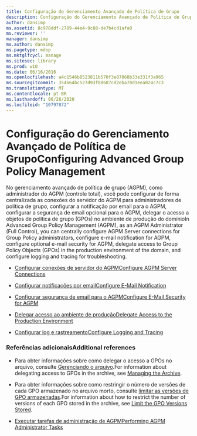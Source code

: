 ```yaml
---
title: Configuração do Gerenciamento Avançado de Política de Grupo
description: Configuração do Gerenciamento Avançado de Política de Grupo
author: dansimp
ms.assetid: 8c978ddf-2789-44e4-9c08-de7b4cd1afa0
ms.reviewer: ''
manager: dansimp
ms.author: dansimp
ms.pagetype: mdop
ms.mktglfcycl: manage
ms.sitesec: library
ms.prod: w10
ms.date: 06/16/2016
ms.openlocfilehash: a4c1546b8523811b570f3e87868b33e331f3a965
ms.sourcegitcommit: 354664bc527d93f80687cd2eba70d1eea024c7c3
ms.translationtype: MT
ms.contentlocale: pt-BR
ms.lasthandoff: 06/26/2020
ms.locfileid: "10797872"
---
```

# <span data-ttu-id="703d7-103">Configuração do Gerenciamento Avançado de Política de Grupo</span><span class="sxs-lookup"><span data-stu-id="703d7-103">Configuring Advanced Group Policy Management</span></span>


<span data-ttu-id="703d7-104">No gerenciamento avançado de política de grupo (AGPM), como administrador do AGPM (controle total), você pode configurar de forma centralizada as conexões do servidor do AGPM para administradores de política de grupo, configurar a notificação por email para o AGPM, configurar a segurança de email opcional para o AGPM, delegar o acesso a objetos de política de grupo (GPOs) no ambiente de produção do domínio</span><span class="sxs-lookup"><span data-stu-id="703d7-104">In Advanced Group Policy Management (AGPM), as an AGPM Administrator (Full Control), you can centrally configure AGPM Server connections for Group Policy administrators, configure e-mail notification for AGPM, configure optional e-mail security for AGPM, delegate access to Group Policy Objects (GPOs) in the production environment of the domain, and configure logging and tracing for troubleshooting.</span></span>

-   [<span data-ttu-id="703d7-105">Configurar conexões de servidor do AGPM</span><span class="sxs-lookup"><span data-stu-id="703d7-105">Configure AGPM Server Connections</span></span>](configure-agpm-server-connections-agpm40.md)

-   [<span data-ttu-id="703d7-106">Configurar notificações por email</span><span class="sxs-lookup"><span data-stu-id="703d7-106">Configure E-Mail Notification</span></span>](configure-e-mail-notification-agpm40.md)

-   [<span data-ttu-id="703d7-107">Configurar segurança de email para o AGPM</span><span class="sxs-lookup"><span data-stu-id="703d7-107">Configure E-Mail Security for AGPM</span></span>](configure-e-mail-security-for-agpm-agpm40.md)

-   [<span data-ttu-id="703d7-108">Delegar acesso ao ambiente de produção</span><span class="sxs-lookup"><span data-stu-id="703d7-108">Delegate Access to the Production Environment</span></span>](delegate-access-to-the-production-environment-agpm40.md)

-   [<span data-ttu-id="703d7-109">Configurar log e rastreamento</span><span class="sxs-lookup"><span data-stu-id="703d7-109">Configure Logging and Tracing</span></span>](configure-logging-and-tracing-agpm40.md)

### <span data-ttu-id="703d7-110">Referências adicionais</span><span class="sxs-lookup"><span data-stu-id="703d7-110">Additional references</span></span>

-   <span data-ttu-id="703d7-111">Para obter informações sobre como delegar o acesso a GPOs no arquivo, consulte [Gerenciando o arquivo](managing-the-archive-agpm40.md).</span><span class="sxs-lookup"><span data-stu-id="703d7-111">For information about delegating access to GPOs in the archive, see [Managing the Archive](managing-the-archive-agpm40.md).</span></span>

-   <span data-ttu-id="703d7-112">Para obter informações sobre como restringir o número de versões de cada GPO armazenado no arquivo morto, consulte [limitar as versões de GPO armazenadas](limit-the-gpo-versions-stored-agpm40.md).</span><span class="sxs-lookup"><span data-stu-id="703d7-112">For information about how to restrict the number of versions of each GPO stored in the archive, see [Limit the GPO Versions Stored](limit-the-gpo-versions-stored-agpm40.md).</span></span>

-   [<span data-ttu-id="703d7-113">Executar tarefas de administração de AGPM</span><span class="sxs-lookup"><span data-stu-id="703d7-113">Performing AGPM Administrator Tasks</span></span>](performing-agpm-administrator-tasks-agpm40.md)

 

 





